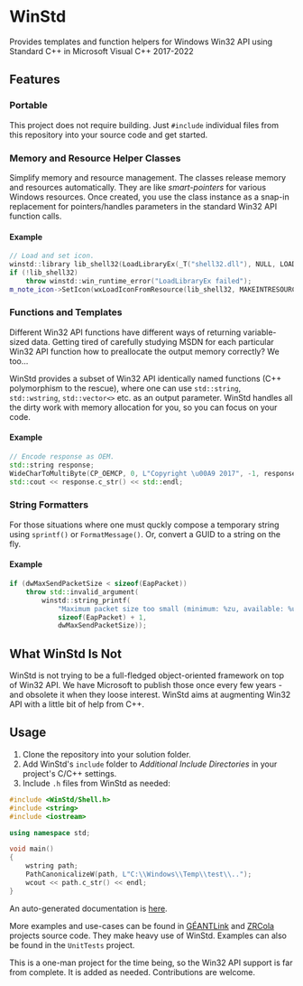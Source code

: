 ﻿# WinStd

Provides templates and function helpers for Windows Win32 API using Standard C++ in Microsoft Visual C++ 2017-2022

## Features

### Portable

This project does not require building. Just `#include` individual files from this repository into your source code and get started.

### Memory and Resource Helper Classes

Simplify memory and resource management. The classes release memory and resources automatically. They are like _smart-pointers_ for various Windows resources. Once created, you use the class instance as a snap-in replacement for pointers/handles parameters in the standard Win32 API function calls.

#### Example

```C++
// Load and set icon.
winstd::library lib_shell32(LoadLibraryEx(_T("shell32.dll"), NULL, LOAD_LIBRARY_AS_DATAFILE | LOAD_LIBRARY_AS_IMAGE_RESOURCE));
if (!lib_shell32)
    throw winstd::win_runtime_error("LoadLibraryEx failed");
m_note_icon->SetIcon(wxLoadIconFromResource(lib_shell32, MAKEINTRESOURCE(48)));
```

### Functions and Templates

Different Win32 API functions have different ways of returning variable-sized data. Getting tired of carefully studying MSDN for each particular Win32 API function how to preallocate the output memory correctly? We too...

WinStd provides a subset of Win32 API identically named functions (C++ polymorphism to the rescue), where one can use `std::string`, `std::wstring`, `std::vector<>` etc. as an output parameter. WinStd handles all the dirty work with memory allocation for you, so you can focus on your code.

#### Example

```C++
// Encode response as OEM.
std::string response;
WideCharToMultiByte(CP_OEMCP, 0, L"Copyright \u00A9 2017", -1, response, NULL, NULL);
std::cout << response.c_str() << std::endl;
```

### String Formatters

For those situations where one must quckly compose a temporary string using `sprintf()` or `FormatMessage()`. Or, convert a GUID to a string on the fly.

#### Example

```C++
if (dwMaxSendPacketSize < sizeof(EapPacket))
    throw std::invalid_argument(
        winstd::string_printf(
            "Maximum packet size too small (minimum: %zu, available: %u)",
            sizeof(EapPacket) + 1,
            dwMaxSendPacketSize));
```

## What WinStd Is Not

WinStd is not trying to be a full-fledged object-oriented framework on top of Win32 API. We have Microsoft to publish those once every few years - and obsolete it when they loose interest. WinStd aims at augmenting Win32 API with a little bit of help from C++.

## Usage

1. Clone the repository into your solution folder.
2. Add WinStd's `include` folder to _Additional Include Directories_ in your project's C/C++ settings.
3. Include `.h` files from WinStd as needed:
```C++
#include <WinStd/Shell.h>
#include <string>
#include <iostream>

using namespace std;

void main()
{
    wstring path;
    PathCanonicalizeW(path, L"C:\\Windows\\Temp\\test\\..");
    wcout << path.c_str() << endl;
}
```

An auto-generated documentation is [here](https://amebis.github.io/WinStd/).

More examples and use-cases can be found in [GÉANTLink](https://github.com/Amebis/GEANTLink) and [ZRCola](https://github.com/Amebis/ZRCola) projects source code. They make heavy use of WinStd. Examples can also be found in the `UnitTests` project.

This is a one-man project for the time being, so the Win32 API support is far from complete. It is added as needed. Contributions are welcome.
